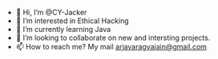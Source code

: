 - 👋 Hi, I’m @CY-Jacker
- 👀 I’m interested in Ethical Hacking
- 🌱 I’m currently learning Java
- 💞️ I’m looking to collaborate on new and intersting projects.
- 📫 How to reach me? My mail arjavaragyajain@gmail.com

<!---
CY-Jacker/CY-Jacker is a ✨ special ✨ repository because its `README.md` (this file) appears on your GitHub profile.
You can click the Preview link to take a look at your changes.
--->
